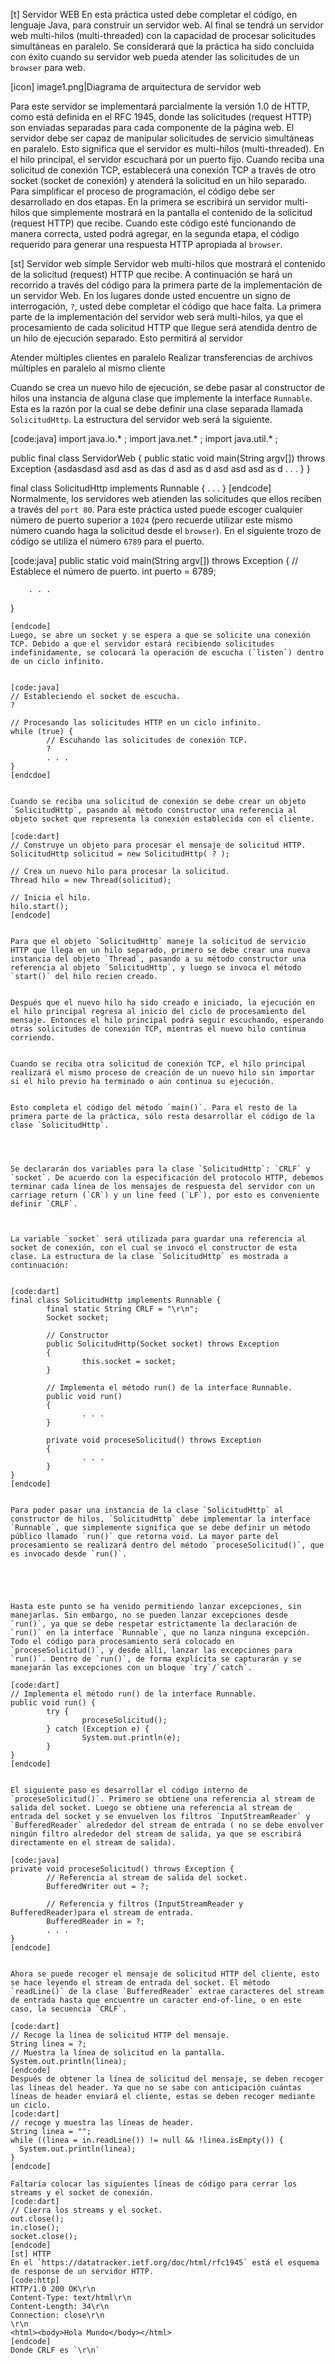[t] Servidor WEB
En esta práctica usted debe completar el código, en lenguaje Java, para construir un servidor web. Al final se tendrá un servidor web multi-hilos (multi-threaded) con la capacidad de procesar solicitudes simultáneas en paralelo. Se considerará que la práctica ha sido concluida con éxito cuando su servidor web pueda atender las solicitudes de un `browser` para web.

[icon] image1.png|Diagrama de arquitectura de servidor web

Para este servidor se implementará parcialmente la versión 1.0 de HTTP, como está definida en el RFC 1945, donde las solicitudes (request HTTP) son enviadas separadas para cada componente de la página web. El servidor debe ser capaz de manipular solicitudes de servicio simultáneas en paralelo. Esto significa que el servidor es multi-hilos (multi-threaded). En el hilo principal, el servidor escuchará por un puerto fijo. Cuando reciba una solicitud de conexión TCP, establecerá una conexión TCP a través de otro socket (socket de conexión) y atenderá la solicitud en un hilo separado. Para simplificar el proceso de programación, el código debe ser desarrollado en dos etapas. En la primera se escribirá un servidor multi-hilos que simplemente mostrará en la pantalla el contenido de la solicitud (request HTTP) que recibe. Cuando este código esté funcionando de manera correcta, usted podrá agregar, en la segunda etapa, el código requerido para generar una respuesta HTTP apropiada al `browser`.

[st] Servidor web simple
Servidor web multi-hilos que mostrará el contenido de la solicitud (request) HTTP que recibe. A continuación se hará un recorrido a través del código para la primera parte de la  implementación de un servidor Web. En los lugares donde usted encuentre un signo de interrogación, `?`, usted debe completar el código que hace falta.
La primera parte de la implementación del servidor web será multi-hilos, ya que el procesamiento de cada solicitud HTTP que llegue será atendida dentro de un hilo de ejecución separado. Esto permitirá al servidor


Atender múltiples clientes en paralelo
Realizar transferencias de archivos múltiples en paralelo al mismo cliente

Cuando se crea un nuevo hilo de ejecución, se debe pasar al constructor de hilos una instancia de alguna clase que implemente la interface `Runnable`. Esta es la razón por la cual se debe definir una clase separada llamada `SolicitudHttp`. La estructura del servidor web será la siguiente.

[code:java]
import java.io.* ;
import java.net.* ;
import java.util.* ;

public final class ServidorWeb {
        public static void main(String argv[]) throws Exception {asdasdasd asd asd as das d asd as d asd asd asd as d
                . . .
        }
}

final class SolicitudHttp implements Runnable {
        . . .
}
[endcode]
Normalmente, los servidores web atienden las solicitudes que ellos reciben a través del `port 80`. Para este práctica usted puede escoger cualquier número de puerto superior a `1024` (pero recuerde utilizar este mismo número cuando haga la solicitud desde el `browser`). En el siguiente trozo de código se utiliza el número `6789` para el puerto.

[code:java]
public static void main(String argv[]) throws Exception {
        // Establece el número de puerto.
        int puerto = 6789;

        . . .
}
```
[endcode]
Luego, se abre un socket y se espera a que se solicite una conexión TCP. Debido a que el servidor estará recibiendo solicitudes indefinidamente, se colocará la operación de escucha (`listen`) dentro de un ciclo infinito. 


[code:java]
// Estableciendo el socket de escucha.
?

// Procesando las solicitudes HTTP en un ciclo infinito.
while (true) {
        // Escuhando las solicitudes de conexión TCP.
        ?
        . . .
}
[endcdoe]


Cuando se reciba una solicitud de conexión se debe crear un objeto `SolicitudHttp`, pasando al método constructor una referencia al objeto socket que representa la conexión establecida con el cliente.

[code:dart]
// Construye un objeto para procesar el mensaje de solicitud HTTP.
SolicitudHttp solicitud = new SolicitudHttp( ? );

// Crea un nuevo hilo para procesar la solicitud.
Thread hilo = new Thread(solicitud);

// Inicia el hilo.
hilo.start();
[endcode]


Para que el objeto `SolicitudHttp` maneje la solicitud de servicio HTTP que llega en un hilo separado, primero se debe crear una nueva instancia del objeto `Thread`, pasando a su método constructor una referencia al objeto `SolicitudHttp`, y luego se invoca el método `start()` del hilo recien creado.


Después que el nuevo hilo ha sido creado e iniciado, la ejecución en el hilo principal regresa al inicio del ciclo de procesamiento del mensaje. Entonces el hilo principal podrá seguir escuchando, esperando otras solicitudes de conexión TCP, mientras el nuevo hilo continua corriendo. 


Cuando se reciba otra solicitud de conexión TCP, el hilo principal realizará el mismo proceso de creación de un nuevo hilo sin importar si el hilo previo ha terminado o aún continua su ejecución.


Esto completa el código del método `main()`. Para el resto de la primera parte de la práctica, sólo resta desarrollar el código de la clase `SolicitudHttp`.




Se declararán dos variables para la clase `SolicitudHttp`: `CRLF` y `socket`. De acuerdo con la especificación del protocolo HTTP, debemos terminar cada línea de los mensajes de respuesta del servidor con un carriage return (`CR`) y un line feed (`LF`), por esto es conveniente definir `CRLF`. 



La variable `socket` será utilizada para guardar una referencia al socket de conexión, con el cual se invocó el constructor de esta clase. La estructura de la clase `SolicitudHttp` es mostrada a continuación:


[code:dart]
final class SolicitudHttp implements Runnable {
        final static String CRLF = "\r\n";
        Socket socket;

        // Constructor
        public SolicitudHttp(Socket socket) throws Exception 
        {
                this.socket = socket;
        }

        // Implementa el método run() de la interface Runnable.
        public void run()
        {
                . . .
        }

        private void proceseSolicitud() throws Exception
        {
                . . .
        }
}
[endcode]


Para poder pasar una instancia de la clase `SolicitudHttp` al constructor de hilos, `SolicitudHttp` debe implementar la interface `Runnable`, que simplemente significa que se debe definir un método público llamado `run()` que retorna void. La mayor parte del procesamiento se realizará dentro del método `proceseSolicitud()`, que es invocado desde `run()`.





Hasta este punto se ha venido permitiendo lanzar excepciones, sin manejarlas. Sin embargo, no se pueden lanzar excepciones desde `run()`, ya que se debe respetar estrictamente la declaración de `run()` en la interface `Runnable`, que no lanza ninguna excepción. Todo el código para procesamiento será colocado en `proceseSolicitud()`, y desde allí, lanzar las excepciones para `run()`. Dentro de `run()`, de forma explícita se capturarán y se manejarán las excepciones con un bloque `try`/`catch`.

[code:dart]
// Implementa el método run() de la interface Runnable.
public void run() {
        try {
                proceseSolicitud();
        } catch (Exception e) {
                System.out.println(e);
        }
}
[endcode]


El siguiente paso es desarrollar el código interno de `proceseSolicitud()`. Primero se obtiene una referencia al stream de salida del socket. Luego se obtiene una referencia al stream de entrada del socket y se envuelven los filtros `InputStreamReader` y `BufferedReader` alrededor del stream de entrada ( no se debe envolver ningún filtro alrededor del stream de salida, ya que se escribirá directamente en el stream de salida).

[code:java]
private void proceseSolicitud() throws Exception {
        // Referencia al stream de salida del socket.
        BufferedWriter out = ?;

        // Referencia y filtros (InputStreamReader y BufferedReader)para el stream de entrada.
        BufferedReader in = ?;
        . . .
}
[endcode]


Ahora se puede recoger el mensaje de solicitud HTTP del cliente, esto se hace leyendo el stream de entrada del socket. El método `readLine()` de la clase `BufferedReader` extrae caracteres del stream de entrada hasta que encuentre un caracter end-of-line, o en este caso, la secuencia `CRLF`.

[code:dart]
// Recoge la línea de solicitud HTTP del mensaje.
String linea = ?;
// Muestra la línea de solicitud en la pantalla.
System.out.println(linea);
[endcode]
Después de obtener la línea de solicitud del mensaje, se deben recoger las líneas del header. Ya que no se sabe con anticipación cuántas líneas de header enviará el cliente, estas se deben recoger mediante un ciclo.
[code:dart]
// recoge y muestra las líneas de header.
String linea = "";
while ((linea = in.readLine()) != null && !linea.isEmpty()) {
  System.out.println(linea);
}
[endcode]

Faltaría colocar las siguientes líneas de código para cerrar los streams y el socket de conexión.
[code:dart]
// Cierra los streams y el socket.
out.close();
in.close();
socket.close();
[endcode]
[st] HTTP 
En el `https://datatracker.ietf.org/doc/html/rfc1945` está el esquema de response de un servidor HTTP. 
[code:http]
HTTP/1.0 200 OK\r\n
Content-Type: text/html\r\n
Content-Length: 34\r\n
Connection: close\r\n
\r\n
<html><body>Hola Mundo</body></html>
[endcode]
Donde CRLF es `\r\n`
